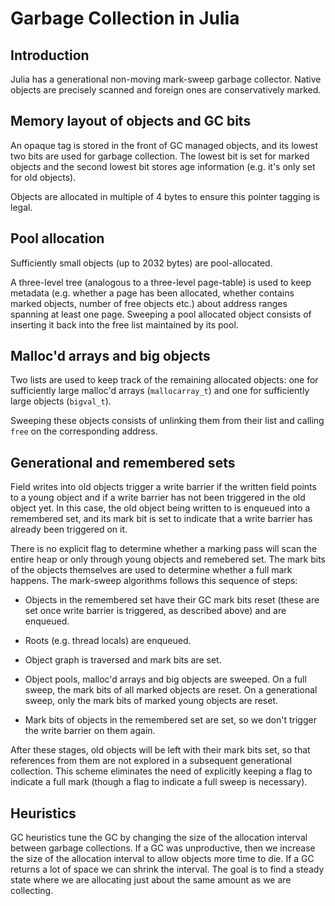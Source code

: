 # Garbage Collection in Julia

## Introduction

Julia has a generational non-moving mark-sweep garbage collector.
Native objects are precisely scanned and foreign ones are conservatively marked.

## Memory layout of objects and GC bits

An opaque tag is stored in the front of GC managed objects, and its lowest two bits are
used for garbage collection.  The lowest bit is set for marked objects and the second
lowest bit stores age information (e.g. it's only set for old objects).

Objects are allocated in multiple of 4 bytes to ensure this pointer tagging is legal.

## Pool allocation

Sufficiently small objects (up to 2032 bytes) are pool-allocated.

A three-level tree (analogous to a three-level page-table) is used to keep metadata
(e.g. whether a page has been allocated, whether contains marked objects, number of free objects etc.)
about address ranges spanning at least one page.
Sweeping a pool allocated object consists of inserting it back into the free list
maintained by its pool.

## Malloc'd arrays and big objects

Two lists are used to keep track of the remaining allocated objects:
one for sufficiently large malloc'd arrays (`mallocarray_t`) and one for
sufficiently large objects (`bigval_t`).

Sweeping these objects consists of unlinking them from their list and calling `free` on the
corresponding address.

## Generational and remembered sets

Field writes into old objects trigger a write barrier if the written field
points to a young object and if a write barrier has not been triggered in the old object yet.
In this case, the old object being written to is enqueued into a remembered set, and
its mark bit is set to indicate that a write barrier has already been triggered on it.

There is no explicit flag to determine whether a marking pass will scan the
entire heap or only through young objects and remebered set.
The mark bits of the objects themselves are used to determine whether a full mark happens.
The mark-sweep algorithms follows this sequence of steps:

- Objects in the remembered set have their GC mark bits reset
(these are set once write barrier is triggered, as described above) and are enqueued.

- Roots (e.g. thread locals) are enqueued.

- Object graph is traversed and mark bits are set.

- Object pools, malloc'd arrays and big objects are sweeped. On a full sweep,
the mark bits of all marked objects are reset. On a generational sweep,
only the mark bits of marked young objects are reset.

- Mark bits of objects in the remembered set are set,
so we don't trigger the write barrier on them again.

After these stages, old objects will be left with their mark bits set,
so that references from them are not explored in a subsequent generational collection.
This scheme eliminates the need of explicitly keeping a flag to indicate a full mark
(though a flag to indicate a full sweep is necessary).

## Heuristics

GC heuristics tune the GC by changing the size of the allocation interval between garbage collections.
If a GC was unproductive, then we increase the size of the allocation interval to allow objects more time to die.
If a GC returns a lot of space we can shrink the interval. The goal is to find a steady state where we are
allocating just about the same amount as we are collecting.